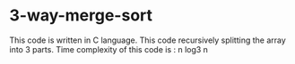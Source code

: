 # 3-way-merge-sort
This code is written in C language. This code recursively splitting the array into 3 parts. Time complexity of this code is : n log3 n
